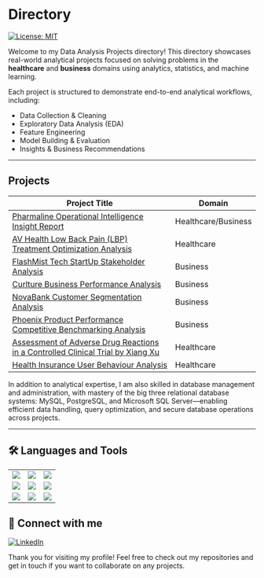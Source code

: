 # Directory
[![License: MIT](https://img.shields.io/badge/License-MIT-yellow.svg)](https://opensource.org/licenses/MIT)

Welcome to my Data Analysis Projects directory! This directory showcases real-world analytical projects focused on solving problems in the **healthcare** and **business** domains using analytics, statistics, and machine learning.

Each project is structured to demonstrate end-to-end analytical workflows, including:

- Data Collection & Cleaning
- Exploratory Data Analysis (EDA)
- Feature Engineering
- Model Building & Evaluation
- Insights & Business Recommendations


---

## Projects

| Project Title                              | Domain     |
|-------------------------------------------|------------|
| [Pharmaline Operational Intelligence Insight Report](https://github.com/TiffanyNwanne/Pharmaline-Operational-Intelligence-Analysis) | Healthcare/Business | 
| [AV Health Low Back Pain (LBP) Treatment Optimization Analysis](https://github.com/TiffanyNwanne/AV-Health-Low-Back-Pain-LBP-Treatment-Optimization-Analysis) | Healthcare |
| [FlashMist Tech StartUp Stakeholder Analysis](https://github.com/TiffanyNwanne/FlashMist-Tech-StartUp-Stakeholder-Analysis) | Business | 
| [Curlture Business Performance Analysis](https://github.com/TiffanyNwanne/Curlture-Business-Performance-Analysis) | Business | 
| [NovaBank Customer Segmentation Analysis](https://github.com/TiffanyNwanne/NovaBank-Customer-Segmentation-Analysis) | Business | 
| [Phoenix Product Performance Competitive Benchmarking Analysis](https://github.com/TiffanyNwanne/Phoenix-Product-Performance-Competitive-Benchmarking-Analysis) | Business | 
| [Assessment of Adverse Drug Reactions in a Controlled Clinical Trial by Xiang Xu](https://github.com/TiffanyNwanne/Assessment-of-Adverse-Drug-Reactions-in-a-Controlled-Clinical-Trial-Xiang-Xu) | Healthcare | 
| [Health Insurance User Behaviour Analysis](https://github.com/TiffanyNwanne/Health-Insurance-User-Behaviour-Analysis) | Healthcare | 

In addition to analytical expertise, I am also skilled in database management and administration, with mastery of the big three relational database systems: MySQL, PostgreSQL, and Microsoft SQL Server—enabling efficient data handling, query optimization, and secure database operations across projects.

---


## 🛠 Languages and Tools  
<table>
  <tr>
    <td><img src="https://img.shields.io/badge/Excel-217346?style=for-the-badge&logo=microsoft-excel&logoColor=white"/></td>
    <td><img src="https://img.shields.io/badge/R-276DC3?style=for-the-badge&logo=r&logoColor=white"/></td>
    <td><img src="https://img.shields.io/badge/Python-3776AB?style=for-the-badge&logo=python&logoColor=white"/></td>
  </tr>
  <tr>
    <td><img src="https://img.shields.io/badge/MySQL-4479A1?style=for-the-badge&logo=mysql&logoColor=white"/></td>
    <td><img src="https://img.shields.io/badge/PostgreSQL-316192?style=for-the-badge&logo=postgresql&logoColor=white"/></td>
    <td><img src="https://img.shields.io/badge/SQLite-003B57?style=for-the-badge&logo=sqlite&logoColor=white"/></td>
  </tr>
  <tr>
    <td><img src="https://img.shields.io/badge/Microsoft%20SQL%20Server-CC2927?style=for-the-badge&logo=microsoftsqlserver&logoColor=white"/></td>
    <td><img src="https://img.shields.io/badge/Tableau-E97627?style=for-the-badge&logo=tableau&logoColor=white"/></td>
    <td><img src="https://img.shields.io/badge/Power%20BI-F2C811?style=for-the-badge&logo=powerbi&logoColor=black"/></td>
  </tr>
</table>

## 🔗 Connect with me  
[![LinkedIn](https://img.shields.io/badge/LinkedIn-0A66C2?style=for-the-badge&logo=linkedin&logoColor=white)](linkedin.com/in/tiffany-nwanne/)

Thank you for visiting my profile! Feel free to check out my repositories and get in touch if you want to collaborate on any projects.

